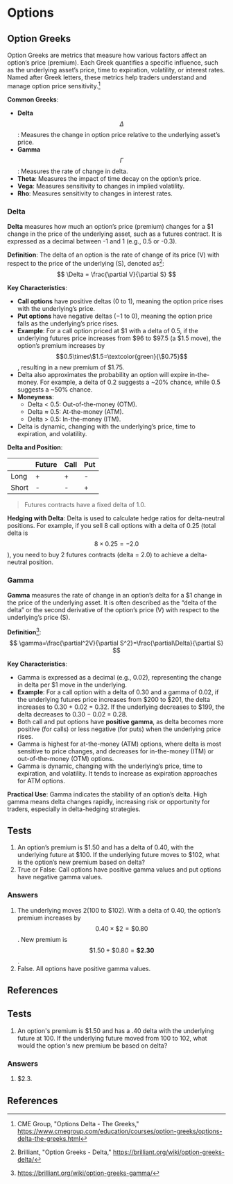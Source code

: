 # Options

## Option Greeks

Option Greeks are metrics that measure how various factors affect an option’s price (premium). Each Greek quantifies a specific influence, such as the underlying asset’s price, time to expiration, volatility, or interest rates. Named after Greek letters, these metrics help traders understand and manage option price sensitivity.[^1]

**Common Greeks**:
- **Delta** $$\Delta$$: Measures the change in option price relative to the underlying asset’s price.
- **Gamma** $$\Gamma$$: Measures the rate of change in delta.
- **Theta**: Measures the impact of time decay on the option’s price.
- **Vega**: Measures sensitivity to changes in implied volatility.
- **Rho**: Measures sensitivity to changes in interest rates.

### Delta

**Delta** measures how much an option’s price (premium) changes for a $1 change in the price of the underlying asset, such as a futures contract. It is expressed as a decimal between -1 and 1 (e.g., 0.5 or -0.3).

**Definition**: The delta of an option is the rate of change of its price (V) with respect to the price of the underlying (S), denoted as[^2]:
$$
\Delta = \frac{\partial V}{\partial S}
$$

**Key Characteristics**:
- **Call options** have positive deltas (0 to 1), meaning the option price rises with the underlying’s price.
- **Put options** have negative deltas (&minus;1 to 0), meaning the option price falls as the underlying’s price rises.
- **Example**: For a call option priced at $1 with a delta of 0.5, if the underlying futures price increases from $96 to $97.5 (a $1.5 move), the option’s premium increases by $$0.5\times\$1.5=\textcolor{green}{\$0.75}$$, resulting in a new premium of $1.75.
- Delta also approximates the probability an option will expire in-the-money. For example, a delta of 0.2 suggests a ~20% chance, while 0.5 suggests a ~50% chance.
- **Moneyness**:
  - Delta < 0.5: Out-of-the-money (OTM).
  - Delta &asymp; 0.5: At-the-money (ATM).
  - Delta > 0.5: In-the-money (ITM).
- Delta is dynamic, changing with the underlying’s price, time to expiration, and volatility.

**Delta and Position**:

| | Future | Call | Put |
| - | - | - | - |
| Long | + | + | - |
| Short | - | - | + |

> Futures contracts have a fixed delta of 1.0.

**Hedging with Delta**: Delta is used to calculate hedge ratios for delta-neutral positions. For example, if you sell 8 call options with a delta of 0.25 (total delta is $$8\times0.25=-2.0$$), you need to buy 2 futures contracts (delta = 2.0) to achieve a delta-neutral position.

### Gamma

**Gamma** measures the rate of change in an option’s delta for a $1 change in the price of the underlying asset. It is often described as the “delta of the delta” or the second derivative of the option’s price (V) with respect to the underlying’s price (S).

**Definition**[^3]:
$$
\gamma=\frac{\partial^2V}{\partial S^2}=\frac{\partial\Delta}{\partial S}
$$

**Key Characteristics**:
- Gamma is expressed as a decimal (e.g., 0.02), representing the change in delta per $1 move in the underlying.
- **Example**: For a call option with a delta of 0.30 and a gamma of 0.02, if the underlying futures price increases from $200 to $201, the delta increases to 0.30 + 0.02 = 0.32. If the underlying decreases to $199, the delta decreases to 0.30 &minus; 0.02 = 0.28.
- Both call and put options have **positive gamma**, as delta becomes more positive (for calls) or less negative (for puts) when the underlying price rises.
- Gamma is highest for at-the-money (ATM) options, where delta is most sensitive to price changes, and decreases for in-the-money (ITM) or out-of-the-money (OTM) options.
- Gamma is dynamic, changing with the underlying’s price, time to expiration, and volatility. It tends to increase as expiration approaches for ATM options.

**Practical Use**: Gamma indicates the stability of an option’s delta. High gamma means delta changes rapidly, increasing risk or opportunity for traders, especially in delta-hedging strategies.

## Tests

1. An option’s premium is $1.50 and has a delta of 0.40, with the underlying future at $100. If the underlying future moves to $102, what is the option’s new premium based on delta?
2. True or False: Call options have positive gamma values and put options have negative gamma values.

### Answers

1. The underlying moves $2 ($100 to $102). With a delta of 0.40, the option’s premium increases by $$0.40\times\$2=\$0.80$$. New premium is $$\$1.50+\$0.80=\bm{\$2.30}$$.
2. False. All options have positive gamma values.

## References

[^1]: CME Group, "Options Delta - The Greeks," https://www.cmegroup.com/education/courses/option-greeks/options-delta-the-greeks.html  
[^2]: Brilliant, "Option Greeks - Delta," https://brilliant.org/wiki/option-greeks-delta/

## Tests

1. An option's premium is $1.50 and has a .40 delta with the underlying future at 100. If the underlying future moved from 100 to 102, what would the option's new premium be based on delta?

### Answers

1. $2.3.

## References

[^1]: https://www.cmegroup.com/education/courses/option-greeks/options-delta-the-greeks.html
[^2]: https://brilliant.org/wiki/option-greeks-delta/
[^3]: https://brilliant.org/wiki/option-greeks-gamma/
